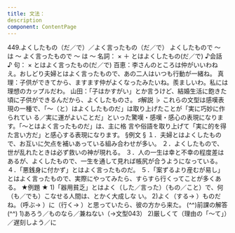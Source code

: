 ```yaml
---
title: 文法：
description
component: ContentPage
---
```



449.よくしたもの（だ／で）／よく言ったもの（だ／で）
よくしたもので ～ は ～ よく言ったもので ～ は ～
名詞： × ＋ とはよくしたもの(だ／で)
♪会話 ♪
句： × とはよく言ったもの(だ／で)
百恵：李さんのところは仲がいいわねえ。おしどり夫婦とはよく言ったもので、あの二人はいつも行動が一緒ね。 真理：子供ができてから、ますます仲がよくなったみたいね。羨ましいわ。私には理想のカップルだわ。 山田：「子はかすがい」とか言うけど、結婚生活に飽きた頃に子供ができるんだから、よくしたものさ。
♯解説 ♭
これらの文型は感嘆表現の一種で、「～（と）はよくしたものだ」は取り上げたことが「実に巧妙に作られてい る／実に運がよいことだ」といった驚嘆・感嘆・感心の表現になります。「～とはよく言ったものだ」は、主に格 言や俗語を取り上げて「実に的を得た言い方だ」と感心する表現になります。
§例文 §
１．夫婦とはよくしたもので、お互いに欠点を補いあっている組み合わせが多い。
２．よくしたもので、世が乱れたときは必ず救いの神が現れる。
３．人の一生は幸と不幸の程度差はあるが、よくしたもので、一生を通して見れば帳尻が合うようになっている。
４．「悪銭身に付かず」とはよく言ったものだ。
５．「案ずるより産むが易し」とはよく言ったもので、実際にやってみたら、すらすら行くってことが多くある。
★例題 ★
1)「器用貧乏」とはよく（した／言った）（もの／こと）で、何（も／でも）こなせる人間は、とかく大成しな い。
2)よく（する→ ）ものだね。（呼ぶ→ ）に（行く→ ）と思っていたら、彼の方から来た。
(^^)前課の解答(^^)
1)あろう／ものなら／兼ねない（→文型043）
2)厳しくて（理由の「～て」）／遅刻しよう／に
